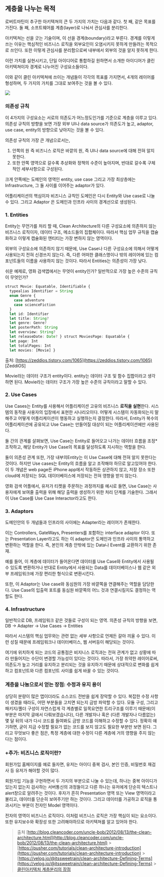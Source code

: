 ## 계층을 나누는 목적

로버트마틴이 추구한 아키텍쳐의 큰 두 가지의 가치는 다음과 같다.
첫 째, 같은 목표를 가진다.
둘 째, 소프트웨어를 계층(layer)로 나눠서 관심사를 분리한다.

아키텍쳐는 선을 긋는 기술이며, 이 선을 경계(boundary)라고 부른다. 경계를 이렇게 쓰는 이유는 핵심적인 비즈니스 로직을 외부요인이 오염시키지 못하게 만들려는 목적으로 쓰인다. 또한 이렇게 관심사를 분리함으로써 내부에서 외부의 것을 알지 못하게 한다.

이런 가치를 실현시키고, 단일 아이디어로 통합하길 원하면서 소개한 아이디어가 클린 아키텍쳐이자 경계로 나누어진 구성요소들이다.

이와 같이 클린 아키텍쳐에 쓰이는 개념들이 각각의 목표를 가지면서, 4개의 레이어를 형성하며, 두 가지의 가치를 그대로 보여주는 것을 볼 수 있다.

![](https://velog.velcdn.com/images%2Fseod0209%2Fpost%2Fce36858b-0f8f-4d54-9123-4792b228ec3d%2Fthe-clean-architecture%20%E1%84%80%E1%85%A8%E1%84%8E%E1%85%B3%E1%86%BC.png)

### 의존성 규칙

이 4가지의 구성요소는 서로의 의존도가 어느정도인가를 기준으로 계층을 이루고 있다.
의존성 규칙의 방향을 보면 가장 외부 UI나 data source가 의존도가 높고, adaptor, use case, entity의 방향으로 낮아지는 것을 볼 수 있다.

의존성 규칙의 가장 큰 개념으로서는,

1. 안쪽의 원 즉 비즈니스 로직은 바깥의 원, 즉 UI나 data source에 대해 전혀 알지 못한다.
2. 또한 안쪽 영역으로 갈수록 추상화와 정책의 수준이 높아지며, 반대로 갈수록 구체적인 세부사항으로 구성된다.

크게 안쪽에는 도메인의 영역인 entity, use case 그리고 가장 최상층에는 Infrastructure, 그 둘 사이를 이어주는 adaptor가 있다.

어플리케이션의 핵심이자 비즈니스 규칙인 도메인은 다시 Entity와 Use case로 나눌 수 있다.
그리고 Adaptor 은 도메인과 인프라 사이의 경계선으로 생성된다.

### 1. Entities

Entity는 무언가를 처리 할 때, Clean Architecture의 다른 구성요소에 의존하지 않는 비즈니스 로직이자, 데이터 구조, 메소드들의 집합체이다. 따라서 핵심 업무 규칙을 캡슐화하고 이렇게 캡슐화된 엔티티는 가장 변하지 않는 영역이다.

외부의 구성요소에 의존하지 않기 때문에, Use Case나 다른 구성요소에 의해서 어떻게 사용되는지 전혀 신경쓰지 않는다. 즉, 다른 어떠한 클래스명이나 밖의 레이어에 있는 컴포넌트들의 이름을 사용하지 않는 것이다. 따라서 Entities는 의존성이 가장 낮다.

쉬운 예제로, 영화 검색앱에서는 무엇이 entity인가? 일반적으로 가장 높은 수준의 규칙이 무엇인가?

```jsx
struct Movie: Equatable, Identifiable {
  typealias Identifier = String
  enum Genre {
    case adventure
    case scienceFiction
  }
  let id: Identifier
  let title: String?
  let genre: Genre?
  let posterPath: String
  let overview: String?
  let releaseDate: Date? } struct MoviesPage: Equatable {
  let page: Int
  let totalPages: Int
  let movies: [Movie] }
```

출처: [https://zeddios.tistory.com/1065](https://zeddios.tistory.com/1065) [ZeddiOS]

Movie라는 데이터 구조가 entity이다. entity는 데이터 구조 및 함수 집합이라고 생각하면 된다. Movie라는 데이터 구조가 가장 높은 수준의 규칙이라고 말할 수 있다.

### 2. Use Cases

Use Cases는 Entity를 사용해서 어플리케이션 고유의 비즈니스 **로직을 실현**한다. 시스템의 동작을 사용자의 입장에서 표현한 시나리오이다. 어떻게 시스템이 자동화되는지 말해주고 어떻게 어플리케이션이 행동하고 실행하는지 결정한다.
따라서, Entity가 복수의 어플리케이션에 공유되고 Use Case는 만들어질 대상이 되는 어플리케이션에만 사용된다.

둘 간의 관계를 살펴보면, Use Case는 Entity로 들어오고 나가는 데이터 흐름을 조정\*조작하고, 해당 Entity가 Use Case의 목표를 달성하도록 지시하는 역할을 한다.

둘이 의존성 관계 또한, 가장 내부의Entity는 이 Use Case에 대해 전혀 알지 못한다는 것이다. 하지만 Use cases는 Entity의 흐름을 알고 조작해야 하므로 알고있어야 한다. 이 두 개념은 web page든 iPhone app에서 작동하든 상관하지 않고, 저장 장소 또한cloud에 저장되는 SQL 데이터베이스에 저장되는 전혀 영향을 받지 않는다.

영화 검색 어플에서, 유저가 티켓을 주문하는 과정까지를 예시로 들면,
Use Case는 사용자에게 보여줄 출력을 위해 해당 출력을 생성하기 위한 처리 단계를 기술한다. 그래서 이 Use Case를 Use Case Interactor라고도 한다.

### 3. Adaptors

도메인안의 두 개념들과 인프라의 사이에는 Adapter라는 레이어가 존재한다.

이는 Controllers, GateWays, Presenters를 포함하는 interface adaptor 이다. 또는 Presentation Layer라고도 하는 이 adaptor은 도메인과 인프라 사이의 통역하고 변환하는 역할을 한다. 즉, 본인의 계층 안밖에 있는 Data나 Event를 교환하기 위한 존재.

예를 들어, 이 계층에 데이터가 들어온다면 데이터를 Use Case와 Entity에서 사용될 수 있도록 변환하거나 반대로 Entity에서 사용되는 Data를 데이터베이스나 웹 같은 외부 프레임워크에 가장 편리한 형식으로 변환시킨다.

또한, 이 Adaptor는 Use case와 동심원의 가장 바깥쪽을 연결해주는 역할을 담당한다. Use Case의 입출력 포트를 동심원 바깥쪽의 어느 것과 연결시킬지도 결정하는 역할도 한다.

### 4. Infrastructure

일반적으로 DB, 프레임워크 같은 것들로 구성이 되는 영역.
의존성 규칙의 방향을 보면,
DB -> Adapter -> Use Cases -> Entities

따라서 시스템의 핵심 업무와는 관련 없는 세부 사항으로 언제든 갈아 끼울 수 있다. 이런 성질 때문에 프레임워크나 데이터베이스, 웹 서버등이 해당되는 것이다.

여기에 위치하게 되는 코드의 공통점은 비지니스 로직과는 전혀 관계가 없고 상황에 따라 만들어지는 수단이 변경할 가능성이 있다는 것이다. 따라서, 가장 취약한 레이어로써, 의존도가 높고 거리를 유지하고 분리되는 것을 유지하기 때문에 상대적으로 변화를 쉽게하고 컴포넌트와 다른 컴포넌트 사이를 쉽게 바꿀 수 있는 것이다.

### 계층을 나눔으로서 얻는 장점: 수정과 유지 용이

상당히 분량이 많은 앱이더라도 소스코드 전반을 쉽게 장악할 수 있다. 복잡한 수정 사항이 생겼을 때라도, 어떤 부분들을 고치면 되는지 금방 파악할 수 있다.
모듈 구성, 그리고 패키지/폴더 구성이 자연스럽게 각 계층별로 일목요연한 트리구조를 이루기 때문에(이 부분은 마지막 글에서 다뤄보겠습니다), 다른 개발자나 혹은 (다른 개발자나 다름없는) 몇 달 뒤의 내가 다시 코드를 들여봐도 금방 코드를 이해하고 수정할 수 있다.
정확히 얘기하면, 굳이 지금 수정할 필요가 없는 코드를 보지 않고도 필요한 부분만 보면 된다.
그리고 무엇보다 좋은 점은, 특정 계층에 대한 수정이 다른 계층에 거의 영향을 주지 않는다는 점이다.

### +추가: 비즈니스 로직이란?

회원가입 홈페이지를 예로 들자면, 유저는 아이디 중복 검사, 본인 인증, 비밀번호 재검사 등 유저가 해야할 것이 많다.

회원가입 기능을 구현하면서 두 가지의 부분으로 나눌 수 있는데, 하나는 중복 아이디가 있는지 없는지 검사하는 서버통신의 과정들이고 다른 하나는 유저에게 단순히 텍스트나 alert창으로 알려주는 것이다. 후자가 흔히 Presentation 영역 또는 View 영역이라고 불리고, 데이터를 단순히 보여주기만 하는 것이다. 그리고 데이터를 가공하고 로직을 통과시키는 부분이 전자인 Model 영역이다.

전자의 영역이 비즈니스 로직이다. 이처럼 비즈니스 로직은 가장 핵심이 되는 요소이다. 또한 유지보수와 확장성 또한 고려해야하므로 아키텍쳐를 알고 있어야 한다.

> 출처
> [http://blog.cleancoder.com/uncle-bob/2012/08/13/the-clean-architecture.html](http://blog.cleancoder.com/uncle-bob/2012/08/13/the-clean-architecture.html) > [https://pusher.com/tutorials/clean-architecture-introduction](https://pusher.com/tutorials/clean-architecture-introduction) > [https://velog.io/@itssweetrain/clean-architecture-Defining-Terms](https://velog.io/@itssweetrain/clean-architecture-Defining-Terms) > [클린아키텍처 계층분리의 장점](https://medium.com/@justfaceit/clean-architecture%EB%8A%94-%EB%AA%A8%EB%B0%94%EC%9D%BC-%EA%B0%9C%EB%B0%9C%EC%9D%84-%EC%96%B4%EB%96%BB%EA%B2%8C-%EB%8F%84%EC%99%80%EC%A3%BC%EB%8A%94%EA%B0%80-1-%EA%B2%BD%EA%B3%84%EC%84%A0-%EA%B3%84%EC%B8%B5%EC%9D%84-%EC%A0%95%EC%9D%98%ED%95%B4%EC%A4%80%EB%8B%A4-b77496744616)
